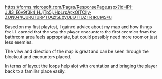 
https://forms.microsoft.com/Pages/ResponsePage.aspx?id=iPI-JJl3_E6v9f3k4_HJjTp5jJHpLrpApxOITCIly-ZUN044Q0RUT0RPTUQxSEoyUDQ1TUZHR1RCMS4u

Based on my first playtest, I gained advice about my map and how things feel. I learned that the way the player encounters the first enemies from the bathroom area feels appropriate, but could possibly need more room or just less enemies.

The view and direction of the map is great and can be seen through the blockout and encounters placed.

In terms of layout the loops help alot with orentation and bringing the player back to a familiar place easily. 
